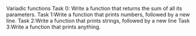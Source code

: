 Variadic functions
Task 0: Write a function that returns the sum of all its parameters.
Task 1:Write a function that prints numbers, followed by a new line.
Task 2:Write a function that prints strings, followed by a new line
Task 3:Write a function that prints anything.
